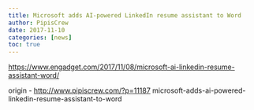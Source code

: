 ```yaml
---
title: Microsoft adds AI-powered LinkedIn resume assistant to Word
author: PipisCrew
date: 2017-11-10
categories: [news]
toc: true
---
```


https://www.engadget.com/2017/11/08/microsoft-ai-linkedin-resume-assistant-word/

origin - http://www.pipiscrew.com/?p=11187 microsoft-adds-ai-powered-linkedin-resume-assistant-to-word
